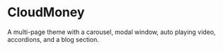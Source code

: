 # CloudMoney

A multi-page theme with a carousel, modal window, auto playing video, accordions, and a blog section.
